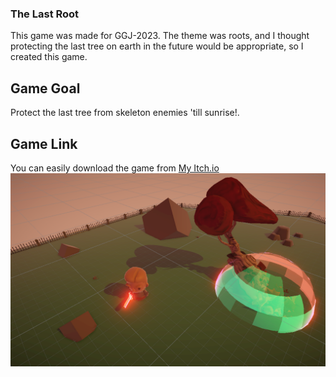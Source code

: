 ### The Last Root
This game was made for GGJ-2023. The theme was roots, and I thought protecting the last tree on earth in the future would be appropriate, so I created this game.
## Game Goal
Protect the last tree from skeleton enemies 'till sunrise!.
## Game Link
You can easily download the game from [My Itch.io](https://beytullahkalay1.itch.io/)
![Game Image](gameImage.png)
